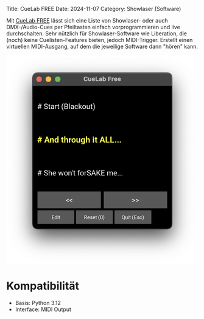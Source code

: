Title: CueLab FREE
Date: 2024-11-07
Category: Showlaser (Software)

Mit [CueLab FREE](https://github.com/goodtimes-code/cuelab-free) lässt sich eine Liste von Showlaser- oder auch DMX-/Audio-Cues per Pfeiltasten einfach vorprogrammieren und live durchschalten. Sehr nützlich für Showlaser-Software wie Liberation, die (noch) keine Cuelisten-Features bieten, jedoch MIDI-Trigger. Erstellt einen virtuellen MIDI-Ausgang, auf dem die jeweilige Software dann "hören" kann.

![CueLab FREE Main Screenshot](https://raw.githubusercontent.com/goodtimes-code/cuelab-free/refs/heads/main/img/cuelab-free-playback-mode.png)

# Kompatibilität
* Basis: Python 3.12
* Interface: MIDI Output
